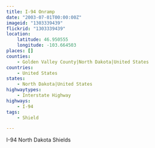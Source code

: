```yaml
---
title: I-94 Onramp
date: "2003-07-01T00:00:00Z"
imageid: "1303339439"
flickrid: "1303339439"
location:
    latitude: 46.950555
    longitude: -103.664503
places: []
counties:
    - Golden Valley County|North Dakota|United States
countries:
    - United States
states:
    - North Dakota|United States
highwaytypes:
    - Interstate Highway
highways:
    - I-94
tags:
    - Shield

---
```

I-94 North Dakota Shields